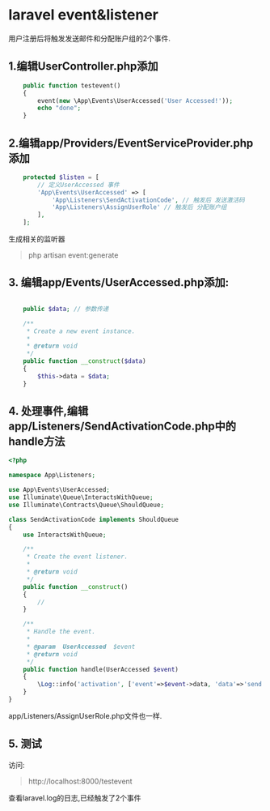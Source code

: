 laravel event&listener
=====================

用户注册后将触发发送邮件和分配账户组的2个事件.

## 1.编辑UserController.php添加
```php
    public function testevent()
    {
        event(new \App\Events\UserAccessed('User Accessed!'));
        echo "done";
    }
```

## 2.编辑app/Providers/EventServiceProvider.php添加
```php
    protected $listen = [
        // 定义UserAccessed 事件
        'App\Events\UserAccessed' => [
            'App\Listeners\SendActivationCode', // 触发后 发送激活码
            'App\Listeners\AssignUserRole' // 触发后 分配账户组
        ],
    ];
```
生成相关的监听器
> php artisan event:generate  

## 3. 编辑app/Events/UserAccessed.php添加:
```php

    public $data; // 参数传递

    /**
     * Create a new event instance.
     *
     * @return void
     */
    public function __construct($data)
    {
        $this->data = $data;
    }
```

## 4. 处理事件,编辑app/Listeners/SendActivationCode.php中的handle方法
```php
<?php

namespace App\Listeners;

use App\Events\UserAccessed;
use Illuminate\Queue\InteractsWithQueue;
use Illuminate\Contracts\Queue\ShouldQueue;

class SendActivationCode implements ShouldQueue
{
    use InteractsWithQueue;

    /**
     * Create the event listener.
     *
     * @return void
     */
    public function __construct()
    {
        //
    }

    /**
     * Handle the event.
     *
     * @param  UserAccessed  $event
     * @return void
     */
    public function handle(UserAccessed $event)
    {
        \Log::info('activation', ['event'=>$event->data, 'data'=>'send activation data']);
    }
}

```

app/Listeners/AssignUserRole.php文件也一样.

## 5. 测试
访问:
> http://localhost:8000/testevent  

查看laravel.log的日志,已经触发了2个事件

